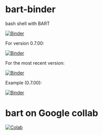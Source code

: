 # bart-binder
bash shell with BART

[![Binder](https://mybinder.org/badge_logo.svg)](https://mybinder.org/v2/gh/mrirecon/bart-binder/master?filepath=bart.ipynb)

For version 0.7.00:

[![Binder](https://mybinder.org/badge_logo.svg)](https://mybinder.org/v2/gh/mrirecon/bart-binder/v0.7.00?filepath=bart.ipynb)

For the most recent version:

[![Binder](https://mybinder.org/badge_logo.svg)](https://mybinder.org/v2/gh/mrirecon/bart-binder/most-recent?filepath=bart.ipynb)


Example (0.7.00):

[![Binder](https://mybinder.org/badge_logo.svg)](https://mybinder.org/v2/gh/mrirecon/bart-binder/v0.7.00?filepath=example.ipynb)


# bart on Google collab

[![Colab](https://colab.research.google.com/assets/colab-badge.svg)](https://colab.research.google.com/github/mrirecon/bart-binder/blob/master/bart_collab.ipynb)

